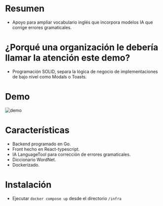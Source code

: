 # Resumen
 - Apoyo para ampliar vocabulario inglés que incorpora modelos IA que corrige errores gramaticales.

# ¿Porqué una organización le debería llamar la atención este demo?
 - Programación SOLID, separa la lógica de negocio de implementaciones de bajo nivel como Modals o Toasts.
# Demo
![demo](infra/img/demo.GIF)
# Características
- Backend programado en Go.
- Front hecho en React-typescript.
- IA LanguageTool para corrección de errores gramaticales.
- Diccionario WordNet.
- Dockerizado.
# Instalación
- Ejecutar `docker compose up` desde el directorio `/infra`